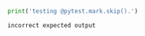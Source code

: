 <!--phmdoctest-mark.skip-->
<!--phmdoctest-label test_mark_skip-->
```python
print('testing @pytest.mark.skip().')
```
```
incorrect expected output
```
